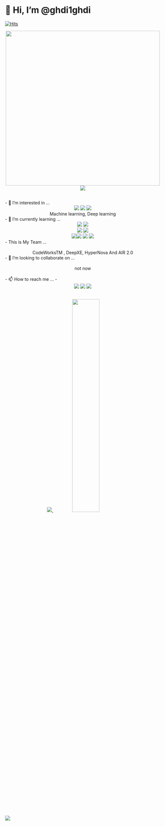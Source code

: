 # 👋 Hi, I’m @ghdi1ghdi
[![Hits](https://hits.seeyoufarm.com/api/count/incr/badge.svg?url=https%3A%2F%2Fgithub.com%2Fghdi1ghdi%2Fhit-counter&count_bg=%2379C83D&title_bg=%23555555&icon=&icon_color=%23E7E7E7&title=hits&edge_flat=false)](https://hits.seeyoufarm.com)
  <p align="center">
    <img src = "./MY Image.png", height="500px",width="500px">
  <br>
<a href="s">
  <img src ="https://github-profile-trophy.vercel.app/?username=ghdi1ghdi&theme=flat&column=8">
</a>
</p>
<br>
- 👀 I’m interested in ... 
<div align= "center"> 
  <img src="https://img.shields.io/badge/Python-3776AB?style=flat&logo=Python&logoColor=white"> <img src="https://img.shields.io/badge/Blockchain-121D33?style=flat&logo=Blockchain.com&logoColor=white"> <img src="https://img.shields.io/badge/Flutter-02569B?style=flat&logo=Flutter&logoColor=white"> <br>
  Machine learning, Deep learning
  </div>
- 🌱 I’m currently learning ... <br> 
<div align= "center">
  <img src="https://img.shields.io/badge/Python-3776AB?style=flat&logo=Python&logoColor=white"> <img src="https://img.shields.io/badge/C-00599C?style=flat&logo=C&logoColor=white"> <br>
   <img src="https://img.shields.io/badge/Apple-000000?style=flat&logo=Apple&logoColor=white"> <img src="https://img.shields.io/badge/Swift-F05138?style=flat&logo=Swift&logoColor=white"><br>
   <img src="https://img.shields.io/badge/HTML5-E34F26?style=flat&logo=HTML5&logoColor=white"><img src="https://img.shields.io/badge/CSS3-1572B6?style=flat&logo=CSS3&logoColor=white"> <img src="https://img.shields.io/badge/JavaScript-F7DF1E?style=flat&logo=JavaScript&logoColor=white"> <img src="https://img.shields.io/badge/Node.js-339933?style=flat&logo=Node.js&logoColor=white">
</div>
- This is My Team ... 
<div align= "center">
<br>
CodeWorksTM , DeepXE, HyperNova And AIR 2.0
</br>
</div>
- 💞️ I’m looking to collaborate on ...
<div align= "center">
 <br> not now
</div>
<br>
- 📫 How to reach me ... 
-  <br> 
<div align= "center">
  <a href="https://mail.google.com/mail/?view=cm&amp;fs=1&amp;to=ghdi1ghdi@hanyang.ac.kr" target="_blank"><img src="https://img.shields.io/badge/ghdi1ghdi@hanyang.ac.kr-EA4335?style=flat&logo=Gmail&logoColor=white"></a> <a href="https://instagram.com/22_jung_ho?igshid=NGExMmI2YTkyZg==" target="_blank"><img src="https://img.shields.io/badge/INSTAGRAM-E4405F?style=flat&logo=Instagram&logoColor=white"></a> <a href="https://mail.google.com/mail/?view=cm&amp;fs=1&amp;to=jeongho.lee@mail.codeworks.kro.kr" target="_blank"><img src="https://img.shields.io/badge/jeongho.lee@mail.codeworks.kro.kr-EA4335?style=flat&logo=Gmail&logoColor=white">
  </div>
  <br>
  <p align="center">
  <a href="s">
    <img src="https://github-readme-stats.vercel.app/api/top-langs/?username=ghdi1ghdi&exclude_repo=dkssud8150.github.io&layout=compact&theme=tokyonight" />
  </a>
  <a href="s">
    <img src="https://github-readme-stats.vercel.app/api?username=ghdi1ghdi&theme=tokyonight&show_icons=true" width="42%" />
  </a>
  </p>
<br>
<a href="s">
  <img src ="https://github-readme-activity-graph.vercel.app/graph?username=ghdi1ghdi&theme=dracula">
</a>
<!---
ghdi1ghdi/ghdi1ghdi is a ✨ special ✨ repository because its `README.md` (this file) appears on your GitHub profile.
You can click the Preview link to take a look at your changes.
--->

